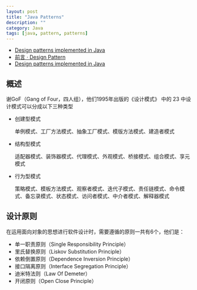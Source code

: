 ```yaml
---
layout: post
title: "Java Patterns"
description: ""
category: Java
tags: [java, pattern, patterns]
---
```


- [Design patterns implemented in Java](http://java-design-patterns.com/)
- [前言 · Design Pattern](https://alleniverson.gitbooks.io/design-pattern/content/)
- [Design patterns implemented in Java](https://java-design-patterns.com/)

## 概述

谢GoF（Gang of Four，四人组），他们1995年出版的《设计模式》 中的 23 中设计模式可以分成以下三种类型

- 创建型模式

  单例模式、工厂方法模式、抽象工厂模式、模版方法模式、建造者模式　

- 结构型模式

  适配器模式、装饰器模式、代理模式、外观模式、桥接模式、组合模式、享元模式

- 行为型模式

  策略模式、模板方法模式、观察者模式、迭代子模式、责任链模式、命令模式、备忘录模式、状态模式、访问者模式、中介者模式、解释器模式

## 设计原则

在运用面向对象的思想进行软件设计时，需要遵循的原则一共有6个，他们是：

- 单一职责原则（Single Responsibility Principle）
- 里氏替换原则（Liskov Substitution Principle）
- 依赖倒置原则（Dependence Inversion Principle）
- 接口隔离原则（Interface Segregation Principle）
- 迪米特法则（Law Of Demeter）
- 开闭原则（Open Close Principle）
